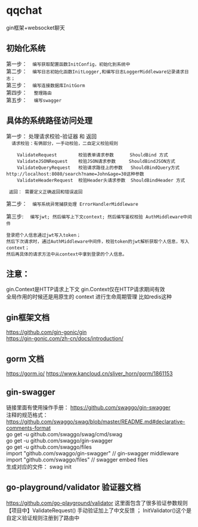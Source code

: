 # qqchat

gin框架+websocket聊天

## 初始化系统

第一步：``  编写获取配置函数InitConfig，初始化到系统中``    
第二步：``  编写日志初始化函数InitLogger,和编写日志LoggerMiddleware记录请求日志；``     
第三步：``  编写连接数据库InitGorm``    
第四步： ``  整理路由``    
第五步： ``  编写swagger``

## 具体的系统路径访问处理

第一步： 处理请求校验-验证器 和 返回  
``  请求校验：有俩部分，一手动校验，二自定义校验规则``
<!--       请求校验：自定义方法              -->

        ValidateRequest        校验表单请求参数      ShouldBind 方式  
        ValidateJSONRequest    校验JSON请求参数     ShouldBindJSON方式      
        ValidateQueryRequest   校验请求路径上的参数   ShouldBindQuery方式 http://localhost:8080/search?name=John&age=30这种参数     
        ValidateHeaderRequest  校验Header头请求参数  ShouldBindHeader 方式 

``  返回： 需要定义正确返回和错误返回 ``

第二步：``  编写系统异常捕获处理 ErrorHandlerMiddleware``

第三步: ``  编写jwt; 然后编写上下文context; 然后编写鉴权校验 AuthMiddleware中间件``
<!--       流程：              -->

    登录把个人信息通过jwt写入token；  
    然后下次请求时，通过AuthMiddleware中间件，校验token的jwt解析获取个人信息，写入context；  
    然后再具体的请求方法中从context中拿到登录的个人信息。  

## 注意：
gin.Context是HTTP请求上下文 gin.Context仅在HTTP请求期间有效    
全局作用的时候还是用原生的 context 进行生命周期管理   比如redis这种

## gin框架文档

https://github.com/gin-gonic/gin  
https://gin-gonic.com/zh-cn/docs/introduction/

## gorm 文档

https://gorm.io/
https://www.kancloud.cn/sliver_horn/gorm/1861153

## gin-swagger

链接里面有使用操作手册： https://github.com/swaggo/gin-swagger  
注释的规范格式： https://github.com/swaggo/swag/blob/master/README.md#declarative-comments-format    
go get -u github.com/swaggo/swag/cmd/swag    
go get -u github.com/swaggo/gin-swagger    
go get -u github.com/swaggo/files    
import "github.com/swaggo/gin-swagger" // gin-swagger middleware   
import "github.com/swaggo/files" // swagger embed files   
生成对应的文件： swag init

## go-playground/validator 验证器文档

https://github.com/go-playground/validator  这里面包含了很多验证参数规则  
【项目中】ValidateRequest() 手动验证加上了中文反馈 ； InitValidator()这个是自定义验证规则注册到了路由中